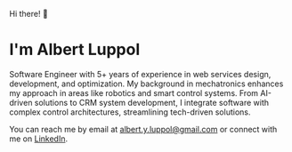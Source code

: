 Hi there! 👋

# I'm Albert Luppol

Software Engineer with 5+ years of experience in web services design, development, and optimization. My background in mechatronics enhances my approach in areas like robotics and smart control systems. From AI-driven solutions to CRM system development, I integrate software with complex control architectures, streamlining tech-driven solutions.

You can reach me by email at albert.y.luppol@gmail.com or connect with me on [LinkedIn](https://www.linkedin.com/in/aluppol).
